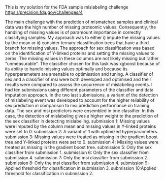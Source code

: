 This is my solution for the FDA sample mislabeling challenge
https://precision.fda.gov/challenges/4

The main challenge with the prediction of mismatched samples and clinical data was the high
number of missing proteomic values. Consequently, the handling of missing values is of
paramount importance in correctly classifying samples.
My approach was to either i) impute the missing values by the mean or ii) consider ternary
classification trees that have a third branch for missing values. The approach for sex
classification was based on the identification of Y-linked
proteins and setting the missing values to zeros. The missing values in these columns are not
likely missing but rather "unmeasurable".
The classifier chosen for this task was xgboost because of its ability to handle missing values
optimally and because its hyperparameters are amenable to optimisation and tuning. A classifier
of sex and a classifier of msi were both developed and optimised and their results were
compared to assess the occurrence of mislabeling events. I had ten submissions using different
parameters of the classifier and data imputation approach.
In the two last submissions, a variant of the detection of mislabeling event was developed to
account for the higher reliability of sex prediction in comparison to msi prediction performance
on training data. The sex and msi predictors were ensembled in one classifier. In this case, the
detection of mislabeling gives a higher weight to the prediction of the sex classifier in detecting
mislabeling.
submission 1: Missing values were imputed by the column mean and missing values in Y-linked
proteins were set to 0.
submission 2: A variant of 1 with optimized hyperparameters.
submission 3: Missing values were treated as missing in the gradient boost tree and Y-linked
proteins were set to 0.
submission 4: Missing values were treated as missing in the gradient boost tree.
submission 5: Only the sex classifier from submission 1.
submission 6: Only the sex classifier from submission 4.
submission 7: Only the msi classifier from submission 2.
submission 8: Only the msi classifier from submission 4.
submission 9: Applied threshold for classification in submission 3.
submission 10:Applied threshold for classification in submission 2.
